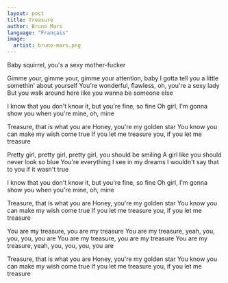 ```yaml
---
layout: post
title: Treasure
author: Bruno Mars
language: "Français"
image:
  artist: bruno-mars.png
---
```

Baby squirrel, you's a sexy mother-fucker

Gimme your, gimme your, gimme your attention, baby
I gotta tell you a little somethin' about yourself
You're wonderful, flawless, oh, you're a sexy lady
But you walk around here like you wanna be someone else

I know that you don't know it, but you're fine, so fine
Oh girl, I'm gonna show you when you're mine, oh, mine

Treasure, that is what you are
Honey, you're my golden star
You know you can make my wish come true
If you let me treasure you, if you let me treasure

Pretty girl, pretty girl, pretty girl, you should be smiling
A girl like you should never look so blue
You're everything I see in my dreams
I wouldn't say that to you if it wasn't true

I know that you don't know it, but you're fine, so fine
Oh girl, I'm gonna show you when you're mine, oh, mine

Treasure, that is what you are
Honey, you're my golden star
You know you can make my wish come true
If you let me treasure you, if you let me treasure

You are my treasure, you are my treasure
You are my treasure, yeah, you, you, you, you are
You are my treasure, you are my treasure
You are my treasure, yeah, you, you, you, you are

Treasure, that is what you are
Honey, you're my golden star
You know you can make my wish come true
If you let me treasure you, if you let me treasure
